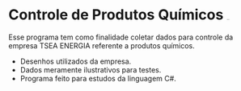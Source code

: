 # Controle de Produtos Químicos <img src="C:\Users\Mateus Santos\Desktop\997577.png" alt="997577" style="zoom:5%;" />

Esse programa tem como finalidade coletar dados para controle da empresa TSEA ENERGIA referente a produtos químicos. 

- Desenhos utilizados da empresa. 
- Dados meramente ilustrativos para testes.
- Programa feito para estudos da linguagem C#.


